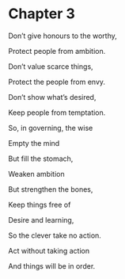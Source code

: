 # Chapter 3

Don’t give honours to the worthy,

Protect people from ambition.

Don’t value scarce things,

Protect the people from envy.

Don’t show what’s desired,

Keep people from temptation.

So, in governing, the wise

Empty the mind

But fill the stomach,

Weaken ambition

But strengthen the bones,

Keep things free of

Desire and learning,

So the clever take no action.

Act without taking action

And things will be in order.
